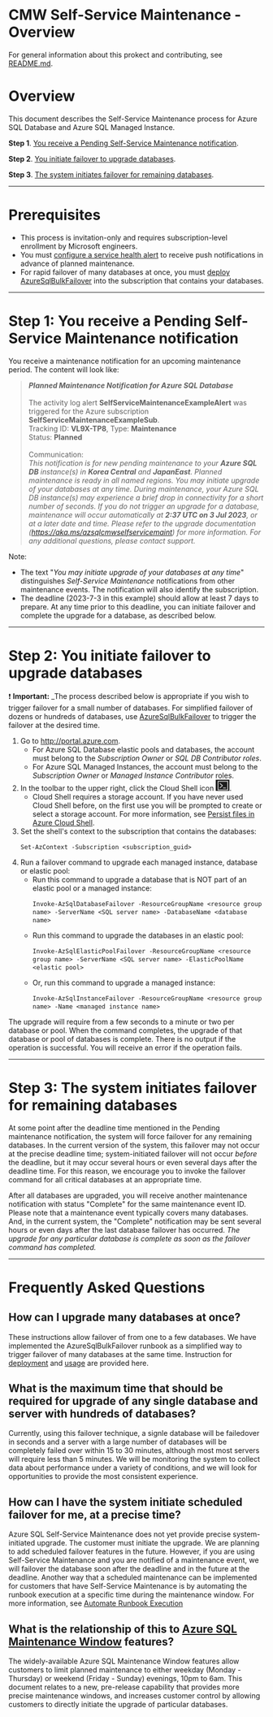# CMW Self-Service Maintenance - Overview

For general information about this prokect and contributing, see [README.md](./README.md).

# Overview

This document describes the Self-Service Maintenance process for Azure SQL Database and Azure SQL Managed Instance. 

**Step 1**. [You receive a Pending Self-Service Maintenance notification](#step-1-you-receive-a-pending-self-service-maintenance-notification).

**Step 2**. [You initiate failover to upgrade databases](#step-2-you-initiate-failover-to-upgrade-databases).

**Step 3**. [The system initiates failover for remaining databases](#step-3-the-system-initiates-failover-for-remaining-databases).

----

# Prerequisites

* This process is invitation-only and requires subscription-level enrollment by Microsoft engineers. 
* You must [configure a service health alert](https://learn.microsoft.com/en-us/azure/azure-sql/database/advance-notifications?view=azuresql#configure-an-advance-notification) to receive push notifications in advance of planned maintenance. 
* For rapid failover of many databases at once, you must [deploy AzureSqlBulkFailover](./AzureSqlBulkFailoverSetup.md) into the subscription that contains your databases. 

----

# Step 1: You receive a Pending Self-Service Maintenance notification

You receive a maintenance notification for an upcoming maintenance period. The content will look like: 

> **_Planned Maintenance Notification for Azure SQL Database_**<br/>
> <br/>
> The activity log alert **SelfServiceMaintenanceExampleAlert** was triggered for the Azure subscription **SelfServiceMaintenanceExampleSub**.<br/>
> Tracking ID: **VL9X-TP8**, Type: **Maintenance**<br/>
> Status: **Planned**<br/>
> <br/>
> Communication:<br/> _This notification is for new pending maintenance to your **Azure SQL DB** instance(s) in **Korea Central** and **JapanEast**. Planned maintenance is ready in all named regions. You may initiate upgrade of your databases at any time. During maintenance, your Azure SQL DB instance(s) may experience a brief drop in connectivity for a short number of seconds. If you do not trigger an upgrade for a database, maintenance will occur automatically at **2:37 UTC on 3 Jul 2023**, or at a later date and time. Please refer to the upgrade documentation (https://aka.ms/azsqlcmwselfservicemaint) for more information. For any additional questions, please contact support._

Note: 
* The text "_You may initiate upgrade of your databases at any time_" distinguishes _Self-Service Maintenance_ notifications from other maintenance events.  The notification will also identify the subscription.
* The deadline (2023-7-3 in this example) should allow at least 7 days to prepare. At any time prior to this deadline, you can initiate failover and complete the upgrade for a database, as described below. 

----

# Step 2: You initiate failover to upgrade databases

:exclamation: **Important:** _The process described below is appropriate if you wish to trigger failover for a small number of databases.
For simplified failover of dozens or hundreds of databases, use [AzureSqlBulkFailover](AzureSqlBulkFailoverUsage.md) to trigger the failover 
at the desired time. 

1. Go to http://portal.azure.com. 
    * For Azure SQL Database elastic pools and databases, the account must belong to the _Subscription Owner_ or _SQL DB Contributor roles_. 
    * For Azure SQL Managed Instances, the account must belong to the _Subscription Owner_ or _Managed Instance Contributor_ roles. 
1. In the toolbar to the upper right, click the Cloud Shell icon ![CloudShellIcon.png](/Media/CloudShellIcon.png). 
   * Cloud Shell requires a storage account. If you have never used Cloud Shell before, on the first use you will be prompted to create or select a storage account. For more information, see [Persist files in Azure Cloud Shell](https://learn.microsoft.com/en-us/azure/cloud-shell/persisting-shell-storage).
1. Set the shell's context to the subscription that contains the databases:
    ```
    Set-AzContext -Subscription <subscription_guid>
    ```
1. Run a failover command to upgrade each managed instance, database or elastic pool: 
    * Run this command to upgrade a database that is NOT part of an elastic pool or a managed instance: 
      ```
      Invoke-AzSqlDatabaseFailover -ResourceGroupName <resource group name> -ServerName <SQL server name> -DatabaseName <database name>
      ```
    * Run this command to upgrade the databases in an elastic pool: 
      ```
      Invoke-AzSqlElasticPoolFailover -ResourceGroupName <resource group name> -ServerName <SQL server name> -ElasticPoolName <elastic pool>
      ```
    * Or, run this command to upgrade a managed instance: 
      ```
      Invoke-AzSqlInstanceFailover -ResourceGroupName <resource group name> -Name <managed instance name>
      ```

The upgrade will require from a few seconds to a minute or two per database or pool. When the command completes, the upgrade of that database or pool of databases is complete. 
There is no output if the operation is successful. You will receive an error if the operation fails. 

----

# Step 3: The system initiates failover for remaining databases

At some point after the deadline time mentioned in the Pending maintenance notification, the system will force failover for any remaining databases. In the current version of the system, this failover may not occur at the precise deadline time; system-initiated failover will not occur _before_ the deadline, but it may occur several hours or even several days after the deadline time. For this reason, we encourage you to invoke the failover command for all critical databases at an appropriate time. 

After all databases are upgraded, you will receive another maintenance notification with status "Complete" for the same maintenance event ID. Please note that a maintenance event typically covers many databases. And, in the current system, the "Complete" notification may be sent several hours or even days after the last database failover has occurred. _The upgrade for any particular database is complete as soon as the failover command has completed._ 

----

# Frequently Asked Questions

## How can I upgrade many databases at once? 

These instructions allow failover of from one to a few databases. We have implemented the AzureSqlBulkFailover runbook as a simplified way to trigger failover of many databases at the same time. Instruction for [deployment](AzureSqlBulkFailoverSetup.md) and [usage](AzureSqlBulkFailoverUsage.md) are provided here. 

## What is the maximum time that should be required for upgrade of any single database and server with hundreds of databases? 

Currently, using this failover technique, a signle database will be failedover in seconds and a server with a large number of databases will be completely failed over within 15 to 30 minutes, although most most servers will require less than 5 minutes. We will be monitoring the system to collect data about performance under a variety of conditions, and we will look for opportunities to provide the most consistent experience.

## How can I have the system initiate scheduled failover for me, at a precise time? 

Azure SQL Self-Service Maintenance does not yet provide precise system-initiated upgrade. The customer must initiate the upgrade. We are planning to add scheduled failover features in the future. However, if you are using Self-Service Maintenance and you are notified of a maintenance event, we will failover the database soon after the deadline and in the future at the deadline.
Another way that a scheduled maintenance can be implemented for customers that have Self-Service Maintenance is by automating the runbook execution at a specific time during the maintenance window. For more information, see [Automate Runbook Execution](https://learn.microsoft.com/en-us/azure/automation/shared-resources/schedules)

## What is the relationship of this to [Azure SQL Maintenance Window](https://learn.microsoft.com/en-us/azure/azure-sql/database/maintenance-window?view=azuresql-mi) features? 

The widely-available Azure SQL Maintenance Window features allow customers to limit planned maintenance to either weekday (Monday - Thursday) or weekend (Friday - Sunday) evenings, 10pm to 6am. This document relates to a new, pre-release capability that provides more precise maintenance windows, and increases customer control by allowing customers to directly initiate the upgrade of particular databases.
